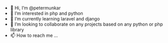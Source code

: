 - 👋 Hi, I’m @petermunkar
- 👀 I’m interested in php and python
- 🌱 I’m currently learning laravel and django
- 💞️ I’m looking to collaborate on any projects based on any python or php library
- 📫 How to reach me ...

<!---
petermunkar/petermunkar is a ✨ special ✨ repository because its `README.md` (this file) appears on your GitHub profile.
You can click the Preview link to take a look at your changes.
--->
